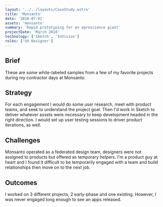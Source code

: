 ```yaml
---
layout: '../../layouts/CaseStudy.astro'
title: 'Monsanto'
date: '2018-07-01'
assets: 'monsanto'
summary: 'Rapid prototyping for an agroscience giant'
projectDate: 'March 2018'
technology: ['Sketch', 'InVision']
roles: ['UX Designer']
---
```


## Brief

These are some white-labeled samples from a few of my favorite projects during my contractor days at Monsanto.

## Strategy

For each engagement I would do some user research, meet with product teams, and seek to understand the project goal. Then I'd work in Sketch to deliver whatever assets were necessary to keep development headed in the right direction. I would set up user testing sessions to driver product iterations, as well.

## Challenges

Monsanto operated as a federated design team, designers were not assigned to products but offered as temporary helpers. I'm a product guy at heart and I found it difficult to be temporarily engaged with a team and build relationships then move on to the next job.

## Outcomes

I worked on 3 different projects, 2 early-phase and one existing. However, I was never engaged long enough to see an apps released.
